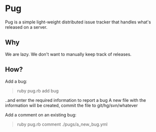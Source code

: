 Pug
====

Pug is a simple light-weight distributed issue tracker that handles what's released on a server.

Why
----
We are lazy. We don't want to manually keep track of releases.

How?
----

Add a bug:
> ruby pug.rb add bug

..and enter the required information to report a bug
A new file with the information will be created, commit the file to git/hg/svn/whatever

Add a comment on an existing bug:
> ruby pug.rb comment ./pugs/a_new_bug.yml
